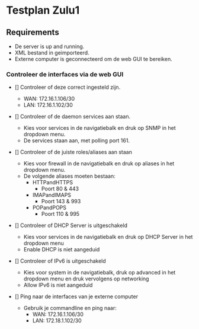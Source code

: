 # Testplan Zulu1
## Requirements
* De server is up and running.
* XML bestand in geimporteerd.
* Externe computer is geconnecteerd om de web GUI te bereiken.

### Controleer de interfaces via de web GUI
* [] Controleer of deze correct ingesteld zijn.
	* WAN: 172.16.1.106/30
  * LAN: 172.16.1.102/30

* [] Controleer of de daemon services aan staan.
    * Kies voor services in de navigatiebalk en druk op SNMP in het dropdown menu.
	* De services staan aan, met polling port 161.

* [] Controleer of de juiste roles/aliases aan staan
	* Kies voor firewall in de navigatiebalk en druk op aliases in het dropdown menu.
	* De volgende aliases moeten bestaan:
		* HTTPandHTTPS
			* Poort 80 & 443
		* IMAPandIMAPS
			* Poort 143 & 993
		* POPandPOPS
			* Poort 110 & 995

* [] Controleer of DHCP Server is uitgeschakeld
	* Kies voor services in de navigatiebalk en druk op DHCP Server in het dropdown menu
	* Enable DHCP is niet aangeduid

* [] Controleer of IPv6 is uitgeschakeld
	* Kies voor system in de navigatiebalk, druk op advanced in het dropdown menu en druk vervolgens op networking
	* Allow IPv6 is niet aangeduid

* [] Ping naar de interfaces van je externe computer
	* Gebruik je commandline en ping naar:
		* WAN: 172.16.1.106/30
		* LAN: 172.18.1.102/30
